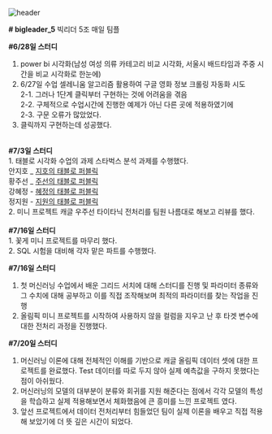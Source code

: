 ![header](https://capsule-render.vercel.app/api?type=waving&color=auto&height=300&section=header&text=Big%20Leader%20Five&fontSize=90)

<b># bigleader_5</b>
빅리더 5조 매일 팀플 

<b>#6/28일 스터디</b>
1. power bi 시각화(남성 여성 의류 카테고리 비교 시각화, 서울시 배드타임과 주중 시간을 비교 시각화로 한눈에)
2. 6/27일 수업 셀레니움 알고리즘 활용하여 구글 영화 정보 크롤링 자동화 시도<br/>
  2-1. 그러나 1단계 클릭부터 구현하는 것에 어려움을 겪음<br/>
  2-2. 구체적으로 수업시간에 진행한 예제가 아닌 다른 곳에 적용하였기에<br/>
  2-3. 구문 오류가 많았었다. <br/>
3. 클릭까지 구현하는데 성공했다. <br/>
<br/>
<b>#7/3일 스터디</b> <br/>
1. 태블로 시각화 수업의 과제 스타벅스 분석 과제를 수행했다. <br/>
   안지호 _ <a href = 'https://public.tableau.com/app/profile/.26241588'> 지호의 태블로 퍼블릭 </a> <br>
   황주선 _ <a href = 'https://public.tableau.com/app/profile/hwang.joosun'> 주선의 태블로 퍼블릭</a> <br>
   강혜정 - <a href = 'https://public.tableau.com/app/profile/.69988380'> 혜정의 태블로 퍼블릭</a> <br>
   정지원 - <a href = 'https://public.tableau.com/app/profile/.12116490'> 지원의 태블로 퍼블릭</a> <br>
2. 미니 프로젝트 캐글 우주선 타이타닉 전처리를 팀원 나름대로 해보고 리뷰를 했다. <br/>
<br/>
<b>#7/16일 스터디</b> <br/>
1. 꽃게 미니 프로젝트를 마무리 했다.<br/>
2. SQL 시험을 대비해 각자 맡은 파트를 수행했다. <br/>

<b>#7/16일 스터디</b> <br/>
1. 첫 머신러닝 수업에서 배운 그리드 서치에 대해 스터디를 진행 및 파라미터 종류와 그 수치에 대해 공부하고 이를 직접 조작해보며 최적의 파라미터를 찾는 작업을 진행<br/>
2. 올림픽 미니 프로젝트를 시작하여 사용하지 않을 컬럼을 지우고 난 후 타겟 변수에 대한 전처리 과정을 진행했다.


<b>#7/20일 스터디</b> <br/>
1. 머신러닝 이론에 대해 전체적인 이해를 기반으로 캐글 올림픽 데이터 셋에 대한 프로젝트를 완료했다. Test 데이터를 따로 두지 않아 실제 예측값을 구하지 못했다는 점이 아쉬웠다.<br/>
2. 머신러닝의 모델의 대부분이 분류와 회귀를 지원 해준다는 점에서 각각 모델의 특성을 학습하고 실제 적용해보면서 체화했음에 큰 흥미를 느낀 프로젝트 였다.</br>
3. 앞선 프로젝트에서 데이터 전처리부터 힘들었던 팀이 실제 이론을 배우고 직접 적용해 보았기에 더 뜻 깊은 시간이 되었다.



